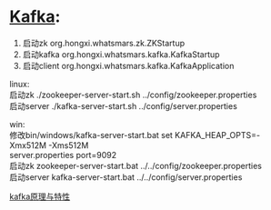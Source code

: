 # [Kafka](https://github.com/apache/kafka):

1. 启动zk org.hongxi.whatsmars.zk.ZKStartup
1. 启动kafka org.hongxi.whatsmars.kafka.KafkaStartup
1. 启动client org.hongxi.whatsmars.kafka.KafkaApplication

linux:<br>
启动zk ./zookeeper-server-start.sh ../config/zookeeper.properties<br>
启动server ./kafka-server-start.sh ../config/server.properties<br>

win:<br>
修改bin/windows/kafka-server-start.bat set KAFKA_HEAP_OPTS=-Xmx512M -Xms512M<br>
server.properties port=9092<br>
启动zk zookeeper-server-start.bat ../../config/zookeeper.properties<br>
启动server kafka-server-start.bat ../../config/server.properties<br>

[kafka原理与特性](https://blog.csdn.net/javahongxi/article/details/85109383)
